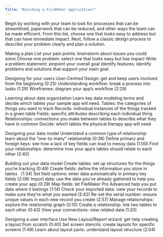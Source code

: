 ```yaml
---
Title: "Building a FileMaker application!"
---
```


Begin by working with your team to look for processes that can be streamlined, paperwork that can be reduced, and other ways the team can be made efficient. From this list, choose one that looks easy to address but that can have immediate impact.
Next, follow a classic design process to describe your problem clearly and plan a solution. 

Making a plan
List your pain points: brainstorm about issues you could solve
Choose one problem: select one that looks easy but has impact
Write a problem statement: pinpoint your overall goal
Identify features: identify problems and solutions that support your main goal

Designing for your users
User-Centred Design: get and keep users involved from the beginning (0:25)
Understanding workflow: break a process into tasks (1:29)
Wireframes: diagram your app’s workflow (2:29)

Learning about data organization
Learn key data modeling terms and decide which tables your sample app will need.
Tables: the categories of things you want to track
Records: individual instances of the things tracked in a given table
Fields: specific attributes describing each individual thing
Relationships: connections you make between tables to describe what they have in common
Decide: which tables the physical therapy app will need

Designing your data model
Understand a common type of relationship: learn about the “one-to-many” relationship (0:38)
Define primary and foreign keys: see how a lack of key fields can lead to messy data (1:00)
Find your relationships: determine how your app’s tables should relate to each other (2:40)

Building out your data model
Create tables: set up structures for the things you’re tracking (0:49)
Create fields: define the information you store in tables   (1:34)
Set field options: enter data automatically in primary key fields (2:08)
Import data: use the data you’ve already gathered to help you create your app (0:29)
Map fields: let FileMaker Pro Advanced help you put data where it belongs (1:14)
Check your imported data: view your records to make sure they’re what you wanted (2:42)
Re-set the serial number: ensure unique values in each new record you create (2:57)
Manage relationships: explore the relationship graph (0:10)
Create a relationship: link two tables to each other (0:43)
View your connections: view related data (1:20)

Designing a user interface
Use New Layout/Report wizard: get help creating a layout from scratch (0:40)
Set screen stencils: create layouts for specific screens (1:49)
Learn about layout parts: understand layout structure (2:04)
